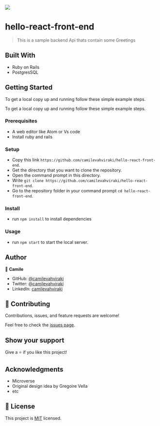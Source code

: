 ![](https://img.shields.io/badge/Microverse-blueviolet)

# hello-react-front-end

> This is a sample backend Api thats contain some Greetings

## Built With

- Ruby on Rails
- PostgresSQL

## Getting Started

To get a local copy up and running follow these simple example steps.

To get a local copy up and running follow these simple example steps.

### Prerequisites

  - A web editor like Atom or Vs code
  - Install ruby and rails

### Setup
  - Copy this link `https://github.com/camilevahviraki/hello-react-front-end`.
  - Get the directory that you want to clone the repository.
  - Open the command prompt in this directory.
  - Write `git clone https://github.com/camilevahviraki/hello-react-front-end`.
  - Go to the repository folder in your command prompt `cd hello-react-front-end`.

### Install
  - run `npm install` to install dependencies

### Usage
  - run `npm start` to start the local server.


## Author

👤 **Camile**

- GitHub: [@camilevahviraki](https://github.com/camilevahviraki)
- Twitter: [@camilevahviraki](https://twitter.com/CamileVahviraki)
- LinkedIn: [camilevahviraki](https://www.linkedin.com/in/camile-vahviraki)

## 🤝 Contributing

Contributions, issues, and feature requests are welcome!

Feel free to check the [issues page](../../issues/).

## Show your support

Give a ⭐️ if you like this project!

## Acknowledgments
- Microverse
- Original design idea by Gregoire Vella
- etc

## 📝 License

This project is [MIT](./MIT.md) licensed.